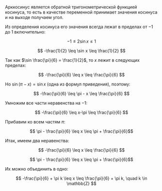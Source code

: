 Арккосинус является обратной тригонометрической функцией косинуса, то есть в качестве переменной принимает значения косинуса и на выходе получаем угол.

Из определения косинуса его значения всегда лежат в пределах от $-1$ до $1$ включительно:

$$ -1 \leq 2\sin x \leq 1 $$

$$ -\frac{1}{2} \leq \sin x \leq \frac{1}{2} $$

Так как $\sin \frac{\pi}{6} = \frac{1}{2}$, то $x$ лежит в следующих пределах:

$$ -\frac{\pi}{6} \leq x \leq \frac{\pi}{6} $$

Но $\sin (\pi - x) = \sin x$ (одна из формул приведения), поэтому:

$$ -\frac{\pi}{6} \leq \pi - x \leq \frac{\pi}{6} $$

Умножим все части неравенства на $-1$:

$$ -\frac{\pi}{6} \leq x-\pi \leq \frac{\pi}{6} $$

Прибавим ко всем частям $\pi$:

$$ \pi - \frac{\pi}{6} \leq x \leq \pi + \frac{\pi}{6}$$

Итак, имеем два неравенства:

$$ -\frac{\pi}{6} \leq x \leq \frac{\pi}{6} $$

$$ \pi - \frac{\pi}{6} \leq x \leq \pi + \frac{\pi}{6}$$

Их можно объединить в одно:

$$ -\frac{\pi}{6} + \pi k \leq x \leq \frac{\pi}{6} + \pi k, \quad k \in \mathbb{Z} $$
